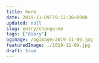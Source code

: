 ```yaml
---
title: here
date: 2019-11-09T19:12:36+0900
updated: null
slug: entry/change-me
tags: ["diary"]
ogimage: /ogimage/2019-11-09.jpg
featuredImage: ./2019-11-09.jpg
draft: true
---
```

